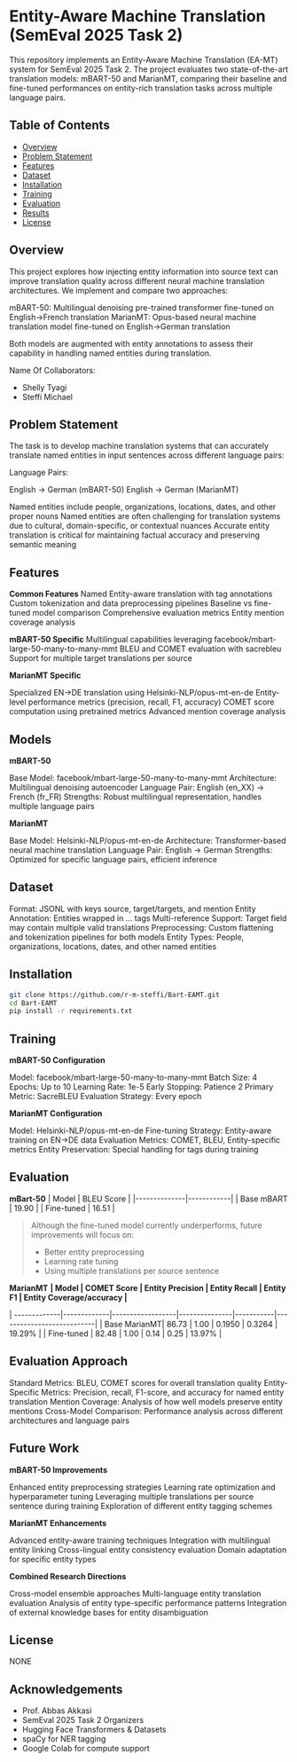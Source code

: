 
# Entity-Aware Machine Translation (SemEval 2025 Task 2)

This repository implements an Entity-Aware Machine Translation (EA-MT) system for SemEval 2025 Task 2. The project evaluates two state-of-the-art translation models: mBART-50 and MarianMT, comparing their baseline and fine-tuned performances on entity-rich translation tasks across multiple language pairs.

## Table of Contents
- [Overview](#overview)
- [Problem Statement](#problem)
- [Features](#features)
- [Dataset](#dataset)
- [Installation](#installation)
- [Training](#training)
- [Evaluation](#evaluation)
- [Results](#results)
- [License](#license)

## Overview

This project explores how injecting entity information into source text can improve translation quality across different neural machine translation architectures. We implement and compare two approaches:

mBART-50: Multilingual denoising pre-trained transformer fine-tuned on English→French translation
MarianMT: Opus-based neural machine translation model fine-tuned on English→German translation

Both models are augmented with entity annotations to assess their capability in handling named entities during translation.


Name Of Collaborators:
-  Shelly Tyagi
-  Steffi Michael


## Problem Statement


The task is to develop machine translation systems that can accurately translate named entities in input sentences across different language pairs:

Language Pairs:

English → German (mBART-50)
English → German (MarianMT)


Named entities include people, organizations, locations, dates, and other proper nouns
Named entities are often challenging for translation systems due to cultural, domain-specific, or contextual nuances
Accurate entity translation is critical for maintaining factual accuracy and preserving semantic meaning

##  Features
**Common Features**
Named Entity-aware translation with <entity> tag annotations
Custom tokenization and data preprocessing pipelines
Baseline vs fine-tuned model comparison
Comprehensive evaluation metrics
Entity mention coverage analysis

**mBART-50 Specific**
Multilingual capabilities leveraging facebook/mbart-large-50-many-to-many-mmt
BLEU and COMET evaluation with sacrebleu
Support for multiple target translations per source

**MarianMT Specific**

Specialized EN→DE translation using Helsinki-NLP/opus-mt-en-de
Entity-level performance metrics (precision, recall, F1, accuracy)
COMET score computation using pretrained metrics
Advanced mention coverage analysis

## Models
**mBART-50**

Base Model: facebook/mbart-large-50-many-to-many-mmt
Architecture: Multilingual denoising autoencoder
Language Pair: English (en_XX) → French (fr_FR)
Strengths: Robust multilingual representation, handles multiple language pairs

**MarianMT**

Base Model: Helsinki-NLP/opus-mt-en-de
Architecture: Transformer-based neural machine translation
Language Pair: English → German
Strengths: Optimized for specific language pairs, efficient inference

## Dataset

Format: JSONL with keys source, target/targets, and mention
Entity Annotation: Entities wrapped in <entity> ... </entity> tags
Multi-reference Support: Target field may contain multiple valid translations
Preprocessing: Custom flattening and tokenization pipelines for both models
Entity Types: People, organizations, locations, dates, and other named entities

## Installation

```bash
git clone https://github.com/r-m-steffi/Bart-EAMT.git
cd Bart-EAMT
pip install -r requirements.txt
```

## Training
**mBART-50 Configuration**

Model: facebook/mbart-large-50-many-to-many-mmt
Batch Size: 4
Epochs: Up to 10
Learning Rate: 1e-5
Early Stopping: Patience 2
Primary Metric: SacreBLEU
Evaluation Strategy: Every epoch

**MarianMT Configuration**

Model: Helsinki-NLP/opus-mt-en-de
Fine-tuning Strategy: Entity-aware training on EN→DE data
Evaluation Metrics: COMET, BLEU, Entity-specific metrics
Entity Preservation: Special handling for <entity> tags during training

## Evaluation
**mBart-50**
| Model        | BLEU Score |
|--------------|------------|
| Base mBART   | 19.90      |
| Fine-tuned   | 16.51      |

> Although the fine-tuned model currently underperforms, future improvements will focus on:
> - Better entity preprocessing
> - Learning rate tuning
> - Using multiple translations per source sentence

**MarianMT**
**| Model        | COMET Score | Entity Precision | Entity Recall | Entity F1 | Entity Coverage/accuracy |**

  | -------------|-------------|------------------|---------------|-----------|---------------------------|
  | Base MarianMT| 86.73       | 1.00             | 0.1950        | 0.3264    |     19.29%                | 
  | Fine-tuned   | 82.48       | 1.00             | 0.14          | 0.25      |       13.97%              |

## Evaluation Approach

Standard Metrics: BLEU, COMET scores for overall translation quality
Entity-Specific Metrics: Precision, recall, F1-score, and accuracy for named entity translation
Mention Coverage: Analysis of how well models preserve entity mentions
Cross-Model Comparison: Performance analysis across different architectures and language pairs

## Future Work
**mBART-50 Improvements**

Enhanced entity preprocessing strategies
Learning rate optimization and hyperparameter tuning
Leveraging multiple translations per source sentence during training
Exploration of different entity tagging schemes

**MarianMT Enhancements**

Advanced entity-aware training techniques
Integration with multilingual entity linking
Cross-lingual entity consistency evaluation
Domain adaptation for specific entity types

**Combined Research Directions**

Cross-model ensemble approaches
Multi-language entity translation evaluation
Analysis of entity type-specific performance patterns
Integration of external knowledge bases for entity disambiguation

## License

NONE

## Acknowledgements
- Prof. Abbas Akkasi
- SemEval 2025 Task 2 Organizers
- Hugging Face Transformers & Datasets
- spaCy for NER tagging
- Google Colab for compute support
